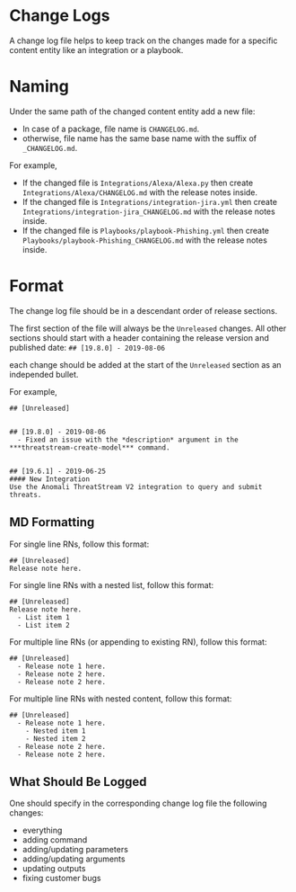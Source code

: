 # Change Logs
A change log file helps to keep track on the changes made for a specific content entity like an integration or a playbook.

# Naming
Under the same path of the changed content entity add a new file:
 - In case of a package, file name is `CHANGELOG.md`.
 - otherwise, file name has the same base name with the suffix of `_CHANGELOG.md`.

For example,
- If the changed file is `Integrations/Alexa/Alexa.py` then create `Integrations/Alexa/CHANGELOG.md` with the release notes inside.
- If the changed file is `Integrations/integration-jira.yml` then create `Integrations/integration-jira_CHANGELOG.md` with the release notes inside.
- If the changed file is `Playbooks/playbook-Phishing.yml` then create `Playbooks/playbook-Phishing_CHANGELOG.md` with the release notes inside.


# Format
The change log file should be in a descendant order of release sections.

The first section of the file will always be the `Unreleased` changes.
All other sections should start with a header containing the release version and published date:
```## [19.8.0] - 2019-08-06```

each change should be added at the start of the `Unreleased` section as an independed bullet.

For example,
```
## [Unreleased]


## [19.8.0] - 2019-08-06
  - Fixed an issue with the *description* argument in the ***threatstream-create-model*** command.


## [19.6.1] - 2019-06-25
#### New Integration
Use the Anomali ThreatStream V2 integration to query and submit threats.

```
## MD Formatting
For single line RNs, follow this format:
```
## [Unreleased]
Release note here.
```

For single line RNs with a nested list, follow this format:
```
## [Unreleased]
Release note here.
  - List item 1
  - List item 2
```

For multiple line RNs (or appending to existing RN), follow this format:
```
## [Unreleased]
  - Release note 1 here.
  - Release note 2 here.
  - Release note 2 here.
```

For multiple line RNs with nested content, follow this format:
```
## [Unreleased]
  - Release note 1 here.
    - Nested item 1
    - Nested item 2
  - Release note 2 here.
  - Release note 2 here.
```

## What Should Be Logged
One should specify in the corresponding change log file the following changes:
  - everything
  - adding command
  - adding/updating parameters
  - adding/updating arguments
  - updating outputs
  - fixing customer bugs
